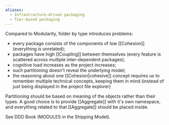 ```yaml
---
aliases:
  - Infrastructure-driven packaging
  - Tier-based packaging
---
```

Compared to Modularity, folder by type introduces problems:
- every package consists of the components of low [[Cohesion]] (everything is unrelated);
- packages have high [[Coupling]] between themselves (every feature is scattered across multiple inter-dependent packages);
- cognitive load increases as the project increases;
- such partitioning doesn't reveal the underlying model;
- the reasoning about one [[Cohesion|cohesive]] concept requires us to remember multiple technical concepts, keeping them in mind (instead of just being displayed in the project file explorer)

Partitioning should be based on meaning of the objects rather than their types. A good choice is to provide [[Aggregate]] with it's own namespace, and everything related to that [[Aggregate]] should be placed inside.

See DDD Book (MODULES in the Shipping Model).
